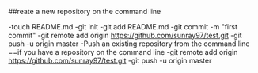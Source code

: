##reate a new repository on the command line

-touch README.md
-git init
-git add README.md
-git commit -m "first commit"
-git remote add origin https://github.com/sunray97/test.git
-git push -u origin master
-Push an existing repository from the command line
==if you have a repository on the command line
-git remote add origin https://github.com/sunray97/test.git
-git push -u origin master
